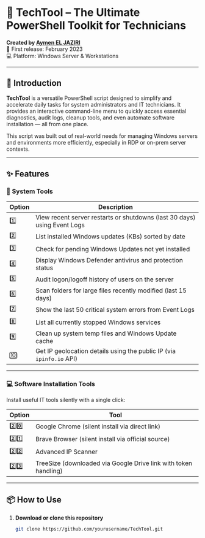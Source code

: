 # 🧰 TechTool – The Ultimate PowerShell Toolkit for Technicians

**Created by [Aymen EL JAZIRI](https://www.linkedin.com/in/aymeneljaziri/)**  
📅 First release: February 2023  
💻 Platform: Windows Server & Workstations

---

## 🚀 Introduction

**TechTool** is a versatile PowerShell script designed to simplify and accelerate daily tasks for system administrators and IT technicians. It provides an interactive command-line menu to quickly access essential diagnostics, audit logs, cleanup tools, and even automate software installation — all from one place.

This script was built out of real-world needs for managing Windows servers and environments more efficiently, especially in RDP or on-prem server contexts.

---

## ✨ Features

### 🔧 System Tools

| Option | Description |
|--------|-------------|
| 1️⃣ | View recent server restarts or shutdowns (last 30 days) using Event Logs |
| 2️⃣ | List installed Windows updates (KBs) sorted by date |
| 3️⃣ | Check for pending Windows Updates not yet installed |
| 4️⃣ | Display Windows Defender antivirus and protection status |
| 5️⃣ | Audit logon/logoff history of users on the server |
| 6️⃣ | Scan folders for large files recently modified (last 15 days) |
| 7️⃣ | Show the last 50 critical system errors from Event Logs |
| 8️⃣ | List all currently stopped Windows services |
| 9️⃣ | Clean up system temp files and Windows Update cache |
| 🔟 | Get IP geolocation details using the public IP (via `ipinfo.io` API) |

---

### 💻 Software Installation Tools

Install useful IT tools silently with a single click:

| Option | Tool |
|--------|------|
| 2️⃣0️⃣ | Google Chrome (silent install via direct link) |
| 2️⃣1️⃣ | Brave Browser (silent install via official source) |
| 2️⃣2️⃣ | Advanced IP Scanner |
| 2️⃣3️⃣ | TreeSize (downloaded via Google Drive link with token handling) |

---

## 📦 How to Use

1. **Download or clone this repository**
   ```bash
   git clone https://github.com/yourusername/TechTool.git
```
